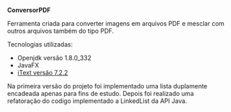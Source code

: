 **ConversorPDF**

Ferramenta criada para converter imagens em arquivos PDF e mesclar com outros arquivos também do tipo PDF.

Tecnologias utilizadas:

* Openjdk versão 1.8.0_332  
* JavaFX  
* [iText versão 7.2.2](https://github.com/itext/itext7/releases/tag/7.2.2)  

Na primeira versão do projeto foi implementado uma lista duplamente encadeada apenas para fins de estudo. Depois foi realizado uma refatoração do codigo implementado a LinkedList da API Java.


